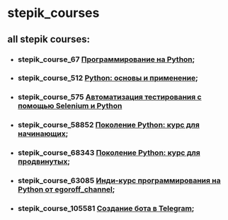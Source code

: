 # stepik_courses
## all stepik courses:
- ### stepik_course_67 [**Программирование на Python**](https://stepik.org/course/67);
- ### stepik_course_512 [**Python: основы и применение**](https://stepik.org/course/512);
- ### stepik_course_575 [**Автоматизация тестирования с помощью Selenium и Python**](https://stepik.org/course/575)
- ### stepik_course_58852 [**Поколение Python: курс для начинающих**](https://stepik.org/course/58852);
- ### stepik_course_68343 [**Поколение Python: курс для продвинутых**](https://stepik.org/course/68343);
- ### stepik_course_63085 [**Инди-курс программирования на Python от egoroff_channel**](https://stepik.org/course/63085);
- ### stepik_course_105581 [**Создание бота в Telegram**](https://stepik.org/course/105581);
